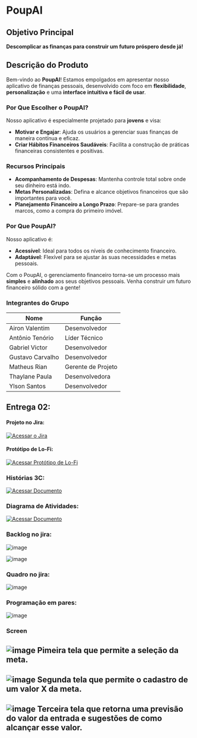 # PoupAI

## Objetivo Principal

**Descomplicar as finanças para construir um futuro próspero desde já!**

## Descrição do Produto

Bem-vindo ao **PoupAI**! Estamos empolgados em apresentar nosso aplicativo de finanças pessoais, desenvolvido com foco em **flexibilidade**, **personalização** e uma **interface intuitiva e fácil de usar**.

### Por Que Escolher o PoupAI?

Nosso aplicativo é especialmente projetado para **jovens** e visa:

- **Motivar e Engajar**: Ajuda os usuários a gerenciar suas finanças de maneira contínua e eficaz.
- **Criar Hábitos Financeiros Saudáveis**: Facilita a construção de práticas financeiras consistentes e positivas.

### Recursos Principais

- **Acompanhamento de Despesas**: Mantenha controle total sobre onde seu dinheiro está indo.
- **Metas Personalizadas**: Defina e alcance objetivos financeiros que são importantes para você.
- **Planejamento Financeiro a Longo Prazo**: Prepare-se para grandes marcos, como a compra do primeiro imóvel.

### Por Que PoupAI?

Nosso aplicativo é:

- **Acessível**: Ideal para todos os níveis de conhecimento financeiro.
- **Adaptável**: Flexível para se ajustar às suas necessidades e metas pessoais.

Com o PoupAI, o gerenciamento financeiro torna-se um processo mais **simples** e **alinhado** aos seus objetivos pessoais. Venha construir um futuro financeiro sólido com a gente!




### Integrantes do Grupo

| Nome               | Função                |
|--------------------|------------------------|
| Airon Valentim     | Desenvolvedor          |
| Antônio Tenório    | Líder Técnico          |
| Gabriel Victor     | Desenvolvedor          |
| Gustavo Carvalho   | Desenvolvedor          |
| Matheus Rian       | Gerente de Projeto     |
| Thaylane Paula     | Desenvolvedora         |
| Ylson Santos       | Desenvolvedor          |

## Entrega 02:
#### Projeto no Jira:
[![Acessar o Jira](https://img.shields.io/badge/Acessar_Jira-0073e6?style=for-the-badge&logo=jira&logoColor=white)](https://team10cschool.atlassian.net/jira/software/projects/TEAMFIN/boards/2?cloudId=81f50d31-d3ff-495b-ad25-71ef391cdff1&atlOrigin=eyJwIjoiaiIsImkiOiIyNGEwYmQ1ZjlkMjI0ZDk5YmM5NjIzNDBhNDIxNDhkZSJ9)


#### Protótipo de Lo-Fi:
[![Acessar Protótipo de Lo-Fi](https://img.shields.io/badge/Acessar_Prot%C3%B3tipo-Figma-4c9f2f?style=for-the-badge&logo=figma&logoColor=white)](https://www.figma.com/proto/aUDMF8NGdU6QqNks43swGO/%C3%89pico%3A-Plano-de-a%C3%A7%C3%A3o-para-comprar-casa?node-id=0-1&t=YioWByhID4FSgdmo-1)


### Histórias 3C:
[![Acessar Documento](https://img.shields.io/badge/Acessar_Documento-Google_Docs-4285F4?style=for-the-badge&logo=google-docs&logoColor=white)](https://docs.google.com/document/d/14raMNw8zXwIk9Ef89VTpdRGWBrvTSuYJNRGe4b4rT6I/edit?usp=sharing)


### Diagrama de Atividades:
[![Acessar Documento](https://img.shields.io/badge/Acessar_Documento-Google_Docs-4285F4?style=for-the-badge&logo=google-docs&logoColor=white)](https://drive.google.com/file/d/1pmoRY0hcT-1jzDS_RTh_sXdeIjEYki41/view?usp=sharing)


### Backlog no jira:
![image](https://github.com/user-attachments/assets/a8de5be4-8f8c-4558-98a4-06d3d1a52774)

![image](https://github.com/user-attachments/assets/747e12f8-52f4-4129-aee9-c5d0ad31b6f1)


### Quadro no jira: 
![image](https://github.com/user-attachments/assets/a9dc03e5-4385-48a0-9da5-dcae2cb4c6d8)


### Programação em pares:
![image](https://github.com/user-attachments/assets/6d00c654-951e-4c9d-9622-4e0c3e03d9e5)


### Screen
![image](https://github.com/user-attachments/assets/a8aec0c5-9da1-4aca-94ad-66c5f9d980fa)
Pimeira tela que permite a seleção da meta.
---
![image](https://github.com/user-attachments/assets/72616b59-1cfd-4a0a-a09e-a5effa84182b)
Segunda tela que permite o cadastro de um valor X da meta.
---
![image](https://github.com/user-attachments/assets/d7cbf3b3-4a2a-4670-bd29-272151a6cbaf)
Terceira tela que retorna uma previsão do valor da entrada e sugestões de como alcançar esse valor.
---
